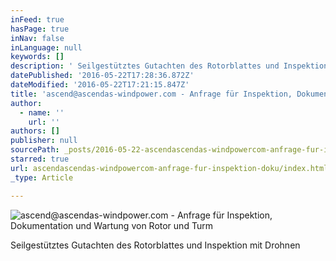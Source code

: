```yaml
---
inFeed: true
hasPage: true
inNav: false
inLanguage: null
keywords: []
description: ' Seilgestütztes Gutachten des Rotorblattes und Inspektion mit Drohnen '
datePublished: '2016-05-22T17:28:36.872Z'
dateModified: '2016-05-22T17:21:15.847Z'
title: 'ascend@ascendas-windpower.com - Anfrage für Inspektion, Dokumentation und Wartung von Rotor und Turm'
author:
  - name: ''
    url: ''
authors: []
publisher: null
sourcePath: _posts/2016-05-22-ascendascendas-windpowercom-anfrage-fur-inspektion-doku.md
starred: true
url: ascendascendas-windpowercom-anfrage-fur-inspektion-doku/index.html
_type: Article

---
```

![ascend@ascendas-windpower.com - Anfrage für Inspektion, Dokumentation und Wartung von Rotor und Turm](https://the-grid-user-content.s3-us-west-2.amazonaws.com/e446e9d6-6832-4473-910c-7a52db622403.jpg)

Seilgestütztes Gutachten des Rotorblattes und Inspektion mit Drohnen